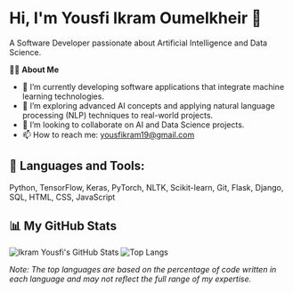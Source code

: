 # Hi, I'm Yousfi Ikram Oumelkheir 👋

A Software Developer passionate about Artificial Intelligence and Data Science.

🙋‍♀️ **About Me**
- 🔭 I’m currently developing software applications that integrate machine learning technologies.
- 🌱 I’m exploring advanced AI concepts and applying natural language processing (NLP) techniques to real-world projects.
- 👯 I’m looking to collaborate on AI and Data Science projects.
- 📫 How to reach me: [yousfikram19@gmail.com](mailto:yousfikram19@gmail.com)


## 🚀 Languages and Tools:
Python, TensorFlow, Keras, PyTorch, NLTK, Scikit-learn, Git, Flask, Django, SQL, HTML, CSS, JavaScript

## 📊 My GitHub Stats

![Ikram Yousfi's GitHub Stats](https://github-readme-stats.vercel.app/api?username=ikramyousfi&show_icons=true&count_private=true&hide_title=true&hide_border=true&theme=radical) ![Top Langs](https://github-readme-stats.vercel.app/api/top-langs/?username=ikramyousfi&langs_count=10&hide_title=true&count_private=true&hide_border=true&theme=radical&layout=compact)

*Note: The top languages are based on the percentage of code written in each language and may not reflect the full range of my expertise.*

